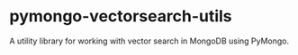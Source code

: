 # pymongo-vectorsearch-utils
A utility library for working with vector search in MongoDB using PyMongo.